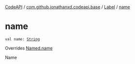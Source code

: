 [CodeAPI](../../index.md) / [com.github.jonathanxd.codeapi.base](../index.md) / [Label](index.md) / [name](.)

# name

`val name: `[`String`](https://kotlinlang.org/api/latest/jvm/stdlib/kotlin/-string/index.html)

Overrides [Named.name](../-named/name.md)

Name

